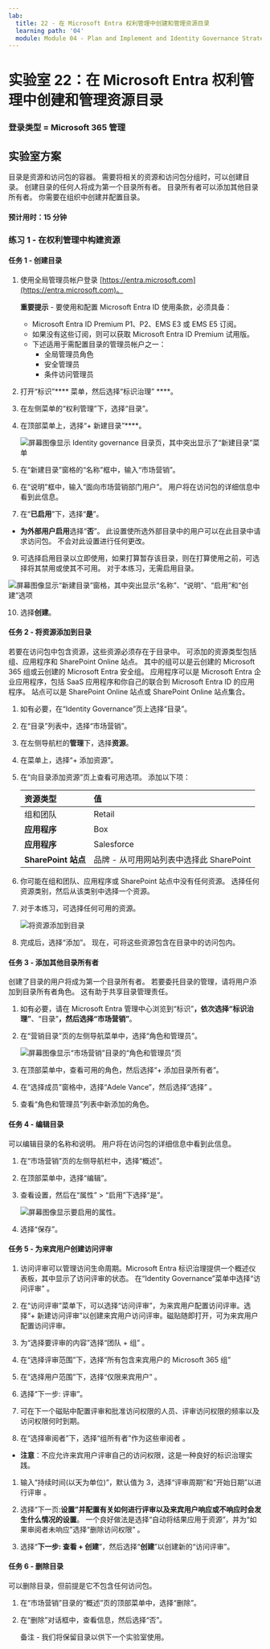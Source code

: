 ```yaml
---
lab:
  title: 22 - 在 Microsoft Entra 权利管理中创建和管理资源目录
  learning path: '04'
  module: Module 04 - Plan and Implement and Identity Governance Strategy
---
```


# 实验室 22：在 Microsoft Entra 权利管理中创建和管理资源目录

### 登录类型 = Microsoft 365 管理

## 实验室方案

目录是资源和访问包的容器。 需要将相关的资源和访问包分组时，可以创建目录。 创建目录的任何人将成为第一个目录所有者。 目录所有者可以添加其他目录所有者。 你需要在组织中创建并配置目录。

#### 预计用时：15 分钟

### 练习 1 - 在权利管理中构建资源

#### 任务 1 - 创建目录

1. 使用全局管理员帐户登录 [https://entra.microsoft.com](https://entra.microsoft.com)。

    **重要提示** - 要使用和配置 Microsoft Entra ID 使用条款，必须具备：
    - Microsoft Entra ID Premium P1、P2、EMS E3 或 EMS E5 订阅。
    - 如果没有这些订阅，则可以获取 Microsoft Entra ID Premium 试用版。
    - 下述适用于需配置目录的管理员帐户之一：
        - 全局管理员角色
        - 安全管理员
        - 条件访问管理员

2. 打开“标识”**** 菜单，然后选择“标识治理” ****。

3. 在左侧菜单的“权利管理”下，选择“目录”。

4. 在顶部菜单上，选择“+ 新建目录”****。

    ![屏幕图像显示 Identity governance 目录页，其中突出显示了“新建目录”菜单 ](./media/lp4-mod1-identity-governance-new-catalog.png)

5. 在“新建目录”窗格的“名称”框中，输入“市场营销”。

6. 在“说明”框中，输入“面向市场营销部门用户”。 用户将在访问包的详细信息中看到此信息。

7. 在“**已启用**”下，选择“**是**”。

  - **为外部用户启用**选择“**否**”。  此设置使所选外部目录中的用户可以在此目录中请求访问包。 不会对此设置进行任何更改。

9. 可选择启用目录以立即使用，如果打算暂存该目录，则在打算使用之前，可选择将其禁用或使其不可用。 对于本练习，无需启用目录。

  ![屏幕图像显示“新建目录”窗格，其中突出显示“名称”、“说明”、“启用”和“创建”选项](./media/lp4-mod1-new-catalog-marketing.png)

10. 选择**创建**。

#### 任务 2 - 将资源添加到目录

若要在访问包中包含资源，这些资源必须存在于目录中。 可添加的资源类型包括组、应用程序和 SharePoint Online 站点。 其中的组可以是云创建的 Microsoft 365 组或云创建的 Microsoft Entra 安全组。 应用程序可以是 Microsoft Entra 企业应用程序，包括 SaaS 应用程序和你自己的联合到 Microsoft Entra ID 的应用程序。 站点可以是 SharePoint Online 站点或 SharePoint Online 站点集合。

1. 如有必要，在“Identity Governance”页上选择“目录”。

2. 在“目录”列表中，选择“市场营销”。

3. 在左侧导航栏的**管理**下，选择**资源**。

4. 在菜单上，选择“+ 添加资源”。

5. 在“向目录添加资源”页上查看可用选项。  添加以下项：

   | 资源类型 | 值 |
   | :------------- | :---------- |
   |  组和团队 | Retail |
   |  **应用程序** | Box |
   |  **应用程序** | Salesforce |
   |  **SharePoint 站点** | 品牌 - 从可用网站列表中选择此 SharePoint |

6. 你可能在组和团队、应用程序或 SharePoint 站点中没有任何资源。 选择任何资源类别，然后从该类别中选择一个资源。

7. 对于本练习，可选择任何可用的资源。

    ![将资源添加到目录](./media/catalog-add-resources.png)

8. 完成后，选择“添加”。 现在，可将这些资源包含在目录中的访问包内。

#### 任务 3 - 添加其他目录所有者

创建了目录的用户将成为第一个目录所有者。 若要委托目录的管理，请将用户添加到目录所有者角色。 这有助于共享目录管理责任。

1. 如有必要，请在 Microsoft Entra 管理中心浏览到“标识”****，依次选择“标识治理”****、“目录”****，然后选择“市场营销”****。

2. 在“营销目录”页的左侧导航菜单中，选择“角色和管理员”。

    ![屏幕图像显示“市场营销”目录的“角色和管理员”页](./media/lp4-mod1-catalog-roles-and-admins.png)

3. 在顶部菜单中，查看可用的角色，然后选择“+ 添加目录所有者”。

4. 在“选择成员”窗格中，选择“Adele Vance”，然后选择“选择” 。

5. 查看“角色和管理员”列表中新添加的角色。

#### 任务 4 - 编辑目录

可以编辑目录的名称和说明。 用户将在访问包的详细信息中看到此信息。

1. 在“市场营销”页的左侧导航栏中，选择“概述”。

2. 在顶部菜单中，选择“编辑”。

3. 查看设置，然后在“属性” > “启用”下选择“是”。

    ![屏幕图像显示要启用的属性。](./media/lp4-mod1-edit-marketing-catalog.png)

4. 选择“保存”。

#### 任务 5 - 为来宾用户创建访问评审

1. 访问评审可以管理访问生命周期。Microsoft Entra 标识治理提供一个概述仪表板，其中显示了访问评审的状态。 在“Identity Governance”菜单中选择“访问评审” 。

1. 在“访问评审”菜单下，可以选择“访问评审”，为来宾用户配置访问评审。选择“+ 新建访问评审”以创建来宾用户访问评审。磁贴随即打开，可为来宾用户配置访问评审。

1. 为“选择要评审的内容”选择“团队 + 组” 。

1. 在“选择评审范围”下，选择“所有包含来宾用户的 Microsoft 365 组”

1. 在“选择用户范围”下，选择“仅限来宾用户” 。

1. 选择“下一步: 评审”。

1. 可在下一个磁贴中配置评审和批准访问权限的人员、评审访问权限的频率以及访问权限何时到期。

1. 在“选择审阅者”下，选择“组所有者”作为这些审阅者 。

  - **注意**：不应允许来宾用户评审自己的访问权限，这是一种良好的标识治理实践。

1. 输入“持续时间(以天为单位)”，默认值为 3，选择“评审周期”和“开始日期”以进行评审  。

1. 选择“下一页:**设置”并配置有关如何进行评审以及来宾用户响应或不响应时会发生什么情况的设置**。  一个良好做法是选择“自动将结果应用于资源”，并为“如果审阅者未响应”选择“删除访问权限”  。 

1. 选择“**下一步: 查看 + 创建**”，然后选择“**创建**”以创建新的“访问评审”。


#### 任务 6 - 删除目录

可以删除目录，但前提是它不包含任何访问包。

1. 在“市场营销”目录的“概述”页的顶部菜单中，选择“删除”。

2. 在“删除”对话框中，查看信息，然后选择“否”。

    备注 - 我们将保留目录以供下一个实验室使用。
